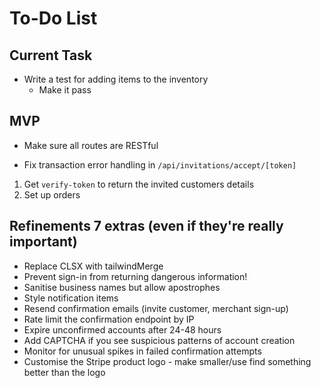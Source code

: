 # To-Do List

## Current Task

-  Write a test for adding items to the inventory
   -  Make it pass

## MVP

-  Make sure all routes are RESTful

-  Fix transaction error handling in `/api/invitations/accept/[token]`

1. Get `verify-token` to return the invited customers details
2. Set up orders

## Refinements 7 extras (even if they're really important)

-  Replace CLSX with tailwindMerge
-  Prevent sign-in from returning dangerous information!
-  Sanitise business names but allow apostrophes
-  Style notification items
-  Resend confirmation emails (invite customer, merchant sign-up)
-  Rate limit the confirmation endpoint by IP
-  Expire unconfirmed accounts after 24-48 hours
-  Add CAPTCHA if you see suspicious patterns of account creation
-  Monitor for unusual spikes in failed confirmation attempts
-  Customise the Stripe product logo - make smaller/use find something better than the logo

